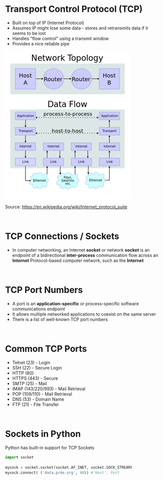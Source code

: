 # Transport Control Protocol (TCP)

- Built on top of IP (Internet Protocol)
- Assumes IP might lose some data - stores and retransmits data if it seems to be lost
- Handles "flow control" using a transmit window
- Provides a nice reliable pipe

![](https://github.com/stevekwon211/TIL/blob/main/Data%20Science/Python/Coursera%20-%20Using%20Python%20to%20Access%20Web%20Data%20by%20Michigan%20Univ/src/IP_stack_connections.png)



Source: https://en.wikipedia.org/wiki/Internet_protocol_suite

<br>

# TCP Connections / Sockets

- In computer networking, an Internet __socket__ or network __socket__ is an endpoint of a bidirectional __inter-process__ communication flow across an __Internet__ Protocol-based computer network, such as the __Internet__

<br>

# TCP Port Numbers

- A port is an __application-specific__ or process-specific software communications endpoint
- It allows multiple networked applications to coexist on the same server
- There is a list of well-known TCP port numbers

<br>

# Common TCP Ports

- Telnet (23) - Login
- SSH (22) - Secure Login
- HTTP (80)
- HTTPS (443) - Secure
- SMTP (25) - Mail
- IMAP (143/220/993) - Mail Retrieval
- POP (109/110) - Mail Retrieval
- DNS (53) - Domain Name
- FTP (21) - File Transfer

<br>

# Sockets in Python

Python has built-in support for TCP Sockets

```python
import socket

mysock = socket.socket(socket.AF_INET, socket.SOCK_STREAM)
mysock.connect( ('data.pr4e.org', 80)) #'Host', Port
```

